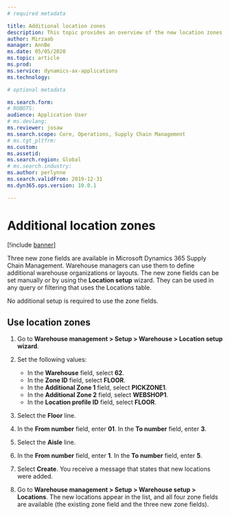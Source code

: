 ```yaml
---
# required metadata

title: Additional location zones
description: This topic provides an overview of the new location zones that have been added to Microsoft Dynamics 365 Supply Chain Management.
author: Mirzaab
manager: AnnBe
ms.date: 05/05/2020
ms.topic: article
ms.prod: 
ms.service: dynamics-ax-applications
ms.technology: 

# optional metadata

ms.search.form: 
# ROBOTS: 
audience: Application User
# ms.devlang: 
ms.reviewer: josaw
ms.search.scope: Core, Operations, Supply Chain Management
# ms.tgt_pltfrm: 
ms.custom: 
ms.assetid: 
ms.search.region: Global
# ms.search.industry: 
ms.author: perlynne
ms.search.validFrom: 2019-12-31
ms.dyn365.ops.version: 10.0.1

---
```


# Additional location zones

[!include [banner](../includes/banner.md)]

Three new zone fields are available in Microsoft Dynamics 365 Supply Chain Management. Warehouse managers can use them to define additional warehouse organizations or layouts. The new zone fields can be set manually or by using the **Location setup** wizard. They can be used in any query or filtering that uses the Locations table.

No additional setup is required to use the zone fields.

## Use location zones 

1. Go to **Warehouse management \> Setup \> Warehouse \> Location setup wizard**.
2. Set the following values:

    - In the **Warehouse** field, select **62**.
    - In the **Zone ID** field, select **FLOOR**.
    - In the **Additional Zone 1** field, select **PICKZONE1**.
    - In the **Additional Zone 2** field, select **WEBSHOP1**.
    - In the **Location profile ID** field, select **FLOOR**.

3. Select the **Floor** line.
4. In the **From number** field, enter **01**. In the **To number** field, enter **3**.
5. Select the **Aisle** line.
6. In the **From number** field, enter **1**. In the **To number** field, enter **5**.
7. Select **Create**. You receive a message that states that new locations were added.
6. Go to **Warehouse management \> Setup \> Warehouse setup \> Locations**. The new locations appear in the list, and all four zone fields are available (the existing zone field and the three new zone fields).
